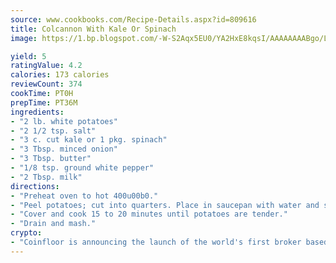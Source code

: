 ```yaml
---
source: www.cookbooks.com/Recipe-Details.aspx?id=809616
title: Colcannon With Kale Or Spinach
image: https://1.bp.blogspot.com/-W-S2Aqx5EU0/YA2HxE8kqsI/AAAAAAAABgo/LNxJ2X_rvYgPNsplYMgQNjuwxaZ0e3pQQCLcBGAsYHQ/s320/17.png

yield: 5
ratingValue: 4.2
calories: 173 calories
reviewCount: 374
cookTime: PT0H
prepTime: PT36M
ingredients:
- "2 lb. white potatoes"
- "2 1/2 tsp. salt"
- "3 c. cut kale or 1 pkg. spinach"
- "3 Tbsp. minced onion"
- "3 Tbsp. butter"
- "1/8 tsp. ground white pepper"
- "2 Tbsp. milk"
directions:
- "Preheat oven to hot 400u00b0."
- "Peel potatoes; cut into quarters. Place in saucepan with water and salt."
- "Cover and cook 15 to 20 minutes until potatoes are tender."
- "Drain and mash."
crypto:
- "Coinfloor is announcing the launch of the world's first broker based bitcoin marketplace."
---
```

